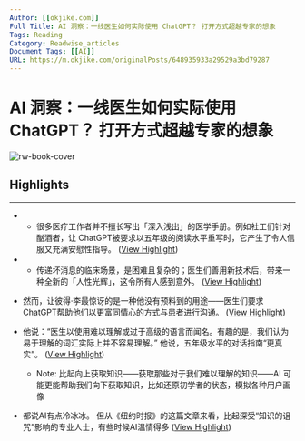 ```yaml
---
Author: [[okjike.com]]
Full Title: AI 洞察：一线医生如何实际使用 ChatGPT？ 打开方式超越专家的想象
Tags: Reading
Category: Readwise_articles
Document Tags: [[AI]] 
URL: https://m.okjike.com/originalPosts/648935933a29529a3bd79287
---
```

# AI 洞察：一线医生如何实际使用 ChatGPT？ 打开方式超越专家的想象

![rw-book-cover](https://cdnv2.ruguoapp.com/Fq-CAaRNZjWzpKKVnyl7fk3VwUgEv3.jpg?imageMogr2/auto-orient/thumbnail/300x2000%3E/quality/70/interlace/1)

## Highlights
---
- - 很多医疗工作者并不擅长写出「深入浅出」的医学手册。例如社工们针对酗酒者，让 ChatGPT被要求以五年级的阅读水平重写时，它产生了令人信服又充满安慰性指导。 ([View Highlight](https://read.readwise.io/read/01h356n797akvt22macqapjrfa))

- - 传递坏消息的临床场景，是困难且复杂的；医生们善用新技术后，带来一种全新的「人性光辉」，这令所有人感到意外。 ([View Highlight](https://read.readwise.io/read/01h356nqg927x2s8g90dt1t6ks))

- 然而，让彼得·李最惊讶的是一种他没有预料到的用途——医生们要求ChatGPT帮助他们以更富同情心的方式与患者进行沟通。 ([View Highlight](https://read.readwise.io/read/01h356phmagsdw3qg5283hdqvj))

- 他说：“医生以使用难以理解或过于高级的语言而闻名。有趣的是，我们认为易于理解的词汇实际上并不容易理解。”
  他说，五年级水平的对话指南“更真实”。 ([View Highlight](https://read.readwise.io/read/01h356rh8mvp7fpjkhqjr1ttzj))
    - Note: 比起向上获取知识——获取那些对于我们难以理解的知识——AI 可能更能帮助我们向下获取知识，比如还原初学者的状态，模拟各种用户画像

- 都说AI有点冷冰冰。 
  但从《纽约时报》的这篇文章来看，比起深受“知识的诅咒”影响的专业人士，有些时候AI温情得多 ([View Highlight](https://read.readwise.io/read/01h358819h9tt47z3ttzktzv0c))

